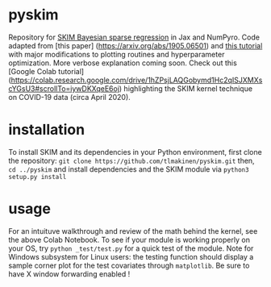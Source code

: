 # pyskim
Repository for [SKIM Bayesian sparse regression](https://arxiv.org/abs/1905.06501) in Jax and NumPyro. Code adapted from [this paper]
(https://arxiv.org/abs/1905.06501) and [this tutorial](http://num.pyro.ai/en/latest/examples/sparse_regression.html) with major modifications to plotting routines
and hyperparameter optimization. More verbose explanation coming soon. Check out this [Google Colab tutorial]
(https://colab.research.google.com/drive/1hZPsjLAQGobymd1Hc2qISJXMXscYGsU3#scrollTo=iywDKXqeE6oj) highlighting the SKIM kernel technique on COVID-19 data (circa 
April 2020).

# installation
To install SKIM and its dependencies in your Python environment, first clone the repository:
`git clone https://github.com/tlmakinen/pyskim.git`
then, 
`cd ../pyskim`
and install dependencies and the SKIM module via
`python3 setup.py install`

# usage
For an intuituve walkthrough and review of the math behind the kernel, see the above Colab Notebook. To see if your module is working properly on your OS, try
`python _test/test.py`
for a quick test of the module. Note for Windows subsystem for Linux users: the testing function should display a sample corner plot for the test covariates through `matplotlib`. Be sure to have X window forwarding enabled !
